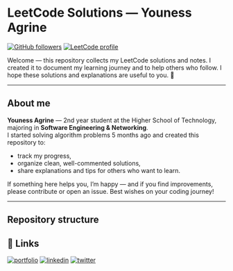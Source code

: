 

# LeetCode Solutions — Youness Agrine

[![GitHub followers](https://img.shields.io/github/followers/YOUR_GITHUB?style=social)](https://github.com/YOUR_GITHUB)
[![LeetCode profile](https://img.shields.io/badge/LeetCode-Profile-orange)](https://leetcode.com/youness-444)

 
Welcome — this repository collects my LeetCode solutions and notes. I created it to document my learning journey and to help others who follow. I hope these solutions and explanations are useful to you. 🌿

---

## About me

**Youness Agrine** — 2nd year student at the Higher School of Technology, majoring in **Software Engineering & Networking**.  
I started solving algorithm problems 5 months ago and created this repository to:

- track my progress,
- organize clean, well-commented solutions,
- share explanations and tips for others who want to learn.

If something here helps you, I’m happy — and if you find improvements, please contribute or open an issue. Best wishes on your coding journey!

---

## Repository structure


## 🔗 Links
[![portfolio](https://img.shields.io/badge/my_portfolio-000?style=for-the-badge&logo=ko-fi&logoColor=white)](https://katherineoelsner.com/)
[![linkedin](https://img.shields.io/badge/linkedin-0A66C2?style=for-the-badge&logo=linkedin&logoColor=white)](https://www.linkedin.com/)
[![twitter](https://img.shields.io/badge/twitter-1DA1F2?style=for-the-badge&logo=twitter&logoColor=white)](https://twitter.com/)


